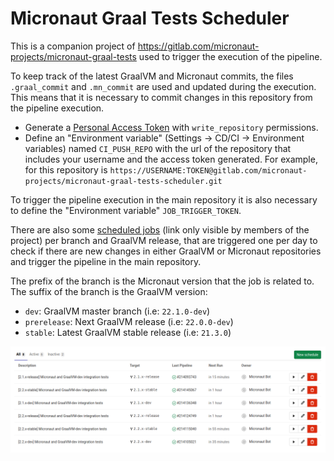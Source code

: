 # Micronaut Graal Tests Scheduler #

This is a companion project of https://gitlab.com/micronaut-projects/micronaut-graal-tests used to trigger the execution
 of the pipeline.

To keep track of the latest GraalVM and Micronaut commits, the files `.graal_commit` and `.mn_commit` are used and updated
 during the execution. This means that it is necessary to commit changes in this repository from the pipeline execution.

- Generate a [Personal Access Token](https://gitlab.com/profile/personal_access_tokens) with `write_repository` permissions.
- Define an "Environment variable" (Settings -> CD/CI -> Environment variables) named `CI_PUSH_REPO` with the url of the
repository that includes your username and the access token generated. For example, for this repository is
`https://USERNAME:TOKEN@gitlab.com/micronaut-projects/micronaut-graal-tests-scheduler.git`

To trigger the pipeline execution in the main repository it is also necessary to define the "Environment variable" `JOB_TRIGGER_TOKEN`.

There are also some [scheduled jobs](https://gitlab.com/micronaut-projects/micronaut-graal-tests-scheduler/pipeline_schedules)
(link only visible by members of the project) per branch and GraalVM release, that are triggered one per day to check if
there are new changes in either GraalVM or Micronaut repositories and trigger the pipeline in the main repository.

The prefix of the branch is the Micronaut version that the job is related to. The suffix of the branch is the GraalVM version:

- `dev`: GraalVM master branch (i.e: `22.1.0-dev`)
- `prerelease`: Next GraalVM release (i.e: `22.0.0-dev`)
- `stable`: Latest GraalVM stable release (i.e: `21.3.0`)

![scheduling-pipelines](scheduling-pipelines.png)
